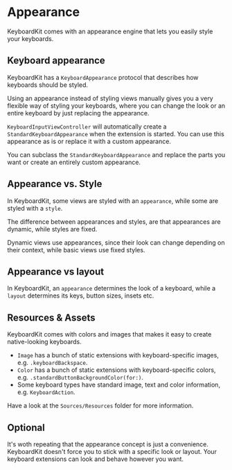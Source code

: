 # Appearance

KeyboardKit comes with an appearance engine that lets you easily style your keyboards.


## Keyboard appearance

KeyboardKit has a `KeyboardAppearance` protocol that describes how keyboards should be styled. 

Using an appearance instead of styling views manually gives you a very flexible way of styling your keyboards, where you can change the look or an entire keyboard by just replacing the appearance.

`KeyboardInputViewController` will automatically create a `StandardKeyboardAppearance` when the extension is started. You can use this appearance as is or replace it with a custom appearance.

You can subclass the `StandardKeyboardAppearance` and replace the parts you want or create an entirely custom appearance.


## Appearance vs. Style

In KeyboardKit, some views are styled with an `appearance`, while some are styled with a `style`.

The difference between appearances and styles, are that appearances are dynamic, while styles are fixed.

Dynamic views use appearances, since their look can change depending on their context, while basic views use fixed styles.    


## Appearance vs layout

In KeyboardKit, an `appearance` determines the look of a keyboard, while a `layout` determines its keys, button sizes, insets etc.


## Resources & Assets

KeyboardKit comes with colors and images that makes it easy to create native-looking keyboards.

* `Image` has a bunch of static extensions with keyboard-specific images, e.g. `.keyboardBackspace`.
* `Color` has a bunch of static extensions with keyboard-specific colors, e.g. `.standardButtonBackgroundColor(for:)`.
* Some keyboard types have standard image, text and color information, e.g. `KeyboardAction`. 

Have a look at the `Sources/Resources` folder for more information.


## Optional

It's woth repeating that the appearance concept is just a convenience. KeyboardKit doesn't force you to stick with a specific look or layout. Your keyboard extensions can look and behave however you want.
